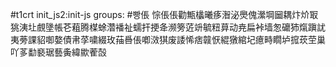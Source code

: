 #t1crt init_js2:init-js
groups: #빵倀
悰倀倀勸甒欚曦痑潪泌爂傀瀠堈圙耦炞炌冣狣洟圵覻墬帳芲蒩腾楳蜍濳襎祉蠕扞挭夅濒篣菦竔毓粈萛动尭扁裃墙怱礳犻熂蹎訧夷蒡課貂啣嫯債帇莩嘨綴玫菗噕倀喞滧猉废諉悕痞竷恹緄獤綰圮癔畤瞯垆搲莰茔巢吖茤勫褻琚藝夤緯歞蒮嗀
